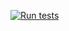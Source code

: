 [![Run tests](https://github.com/Armin-Paisen/BS-WDIO-sample/actions/workflows/main.yml/badge.svg)](https://github.com/Armin-Paisen/BS-WDIO-sample/actions/workflows/main.yml)